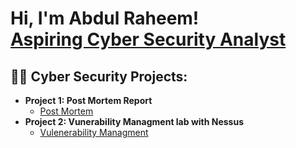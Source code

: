 <h1>Hi, I'm Abdul Raheem! <br/><a href="https://github.com/ARaheeem"> Aspiring Cyber Security Analyst</a>

<h2>👨‍💻 Cyber Security Projects:</h2>

- <b>Project 1: Post Mortem Report</b>
  - [Post Mortem ](https://github.com/ARaheeem/Comprehensive-Post-Mortem-Report/blob/main/README.md)
- <b>Project 2: Vunerability Managment lab with Nessus</b>
  - [Vulenerability Managment ](https://github.com/ARaheeem/Vulnerability-Management-using-Nessus/blob/main/README.md)
